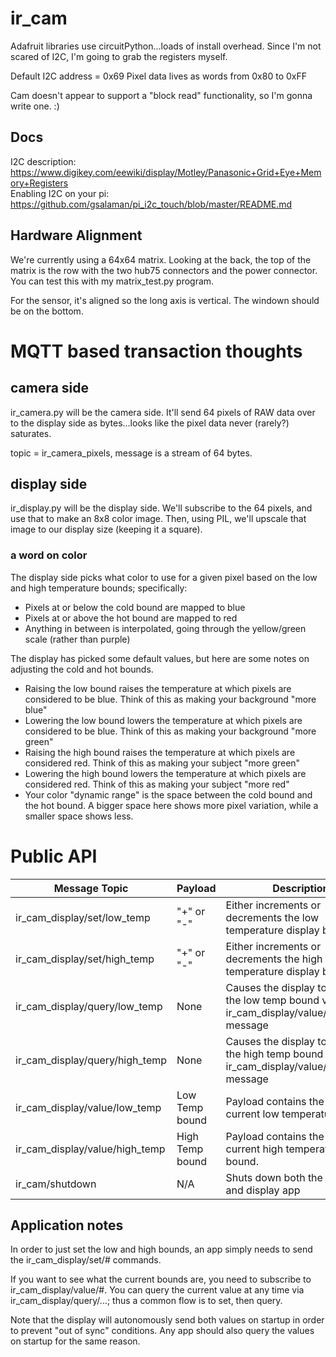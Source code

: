 # ir_cam
Adafruit libraries use circuitPython...loads of install overhead.  Since I'm not scared of I2C, I'm going to 
grab the registers myself.

Default I2C address = 0x69
Pixel data lives as words from 0x80 to 0xFF

Cam doesn't appear to support a "block read" functionality, so I'm gonna write one.  :)

## Docs
I2C description: https://www.digikey.com/eewiki/display/Motley/Panasonic+Grid+Eye+Memory+Registers  
Enabling I2C on your pi:  https://github.com/gsalaman/pi_i2c_touch/blob/master/README.md

## Hardware Alignment
We're currently using a 64x64 matrix.  Looking at the back, the top of the matrix is the row with the two hub75 connectors and the power connector.  You can test this with my matrix_test.py program.

For the sensor, it's aligned so the long axis is vertical.  The windown should be on the bottom.

# MQTT based transaction thoughts
## camera side
ir_camera.py will be the camera side.  It'll send 64 pixels of RAW data over to the display side as bytes...looks like the pixel data never (rarely?) saturates.

topic = ir_camera_pixels, message is a stream of 64 bytes.
## display side
ir_display.py will be the display side.  We'll subscribe to the 64 pixels, and use that to make an 8x8 color image.  Then, using PIL, we'll upscale that image to our display size (keeping it a square).

### a word on color
The display side picks what color to use for a given pixel based on the low and high temperature bounds; specifically:
* Pixels at or below the cold bound are mapped to blue
* Pixels at or above the hot bound are mapped to red
* Anything in between is interpolated, going through the yellow/green scale (rather than purple)

The display has picked some default values, but here are some notes on adjusting the cold and hot bounds.
* Raising the low bound raises the temperature at which pixels are considered to be blue.  Think of this as making your background "more blue"
* Lowering the low bound lowers the temperature at which pixels are considered to be blue.  Think of this as making your background "more green"
* Raising the high bound raises the temperature at which pixels are considered red.  Think of this as making your subject "more green"
* Lowering the high bound lowers the temperature at which pixels are considered red.  Think of this as making your subject "more red"
* Your color "dynamic range" is the space between the cold bound and the hot bound.  A bigger space here shows more pixel variation, while a smaller space shows less.

# Public API
| Message Topic | Payload | Description |
|---|---|---|
| ir_cam_display/set/low_temp | "+" or "-" | Either increments or decrements the low temperature display bound |
| ir_cam_display/set/high_temp | "+" or "-" | Either increments or decrements the high temperature display bound |
| ir_cam_display/query/low_temp | None | Causes the display to publish the low temp bound via an ir_cam_display/value/low_temp message |
| ir_cam_display/query/high_temp | None | Causes the display to publish the high temp bound via an ir_cam_display/value/high_temp message |
| ir_cam_display/value/low_temp | Low Temp bound | Payload contains the display's current low temperature bound. |
| ir_cam_display/value/high_temp | High Temp bound | Payload contains the display's current high temperature bound. |
| ir_cam/shutdown | N/A | Shuts down both the camera and display app |

## Application notes
In order to just set the low and high bounds, an app simply needs to send the ir_cam_display/set/# commands.

If you want to see what the current bounds are, you need to subscribe to ir_cam_display/value/#.  You can query the current value at any time via ir_cam_display/query/...; thus a common flow is to set, then query.

Note that the display will autonomously send both values on startup in order to prevent "out of sync" conditions.  Any app should also query the values on startup for the same reason.
